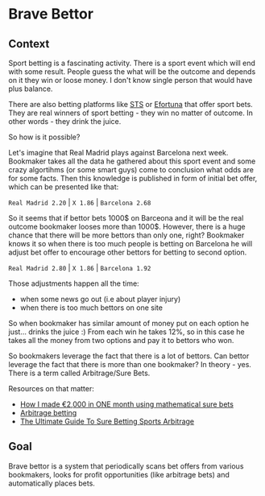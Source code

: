 # Brave Bettor

## Context

Sport betting is a fascinating activity. There is a sport event which will end with some result. 
People guess the what will be the outcome and depends on it they win or loose money. I don't know single person that would have plus balance.

There are also betting platforms like [STS](https://sts.pl) or [Efortuna](https://efortuna.pl) that offer sport bets. They are real winners of sport betting - they win no matter of outcome. In other words - they drink the juice.

So how is it possible? 

Let's imagine that Real Madrid plays against Barcelona next week. Bookmaker takes all the data he gathered about this sport event and some crazy algortihms (or some smart guys) come to conclusion what odds are for some facts. Then this knowledge is published in form of initial bet offer, which can be presented like that:

`Real Madrid 2.20` | `X 1.86` | `Barcelona 2.68`

So it seems that if bettor bets 1000$ on Barceona and it will be the real outcome bookmaker looses more than 1000$. However, there is a huge chance that there will be more bettors than only one, right? Bookmaker knows it so when there is too much people is betting on Barcelona he will adjust bet offer to encourage other bettors for betting to second option.

`Real Madrid 2.80` | `X 1.86` | `Barcelona 1.92`

Those adjustments happen all the time:
- when some news go out (i.e about player injury) 
- when there is too much bettors on one site

So when bookmaker has similar amount of money put on each option he just... drinks the juice :) From each win he takes 12%, so in this case he takes all the money from two options and pay it to bettors who won.

So bookmakers leverage the fact that there is a lot of bettors.
Can bettor leverage the fact that there is more than one bookmaker?
In theory - yes. There is a term called Arbitrage/Sure Bets.

Resources on that matter:
- [How I made €2,000 in ONE month using mathematical sure bets](https://www.youtube.com/watch?v=fnpQWrZMg9I)
- [Arbitrage betting](https://en.wikipedia.org/wiki/Arbitrage_betting)
- [The Ultimate Guide To Sure Betting Sports Arbitrage](https://www.rebelbetting.com/the-ultimate-guide-to-sure-betting-sports-arbitrage)

## Goal

Brave bettor is a system that periodically scans bet offers from various bookmakers, looks for profit opportunities (like arbitrage bets) and automatically places bets.
